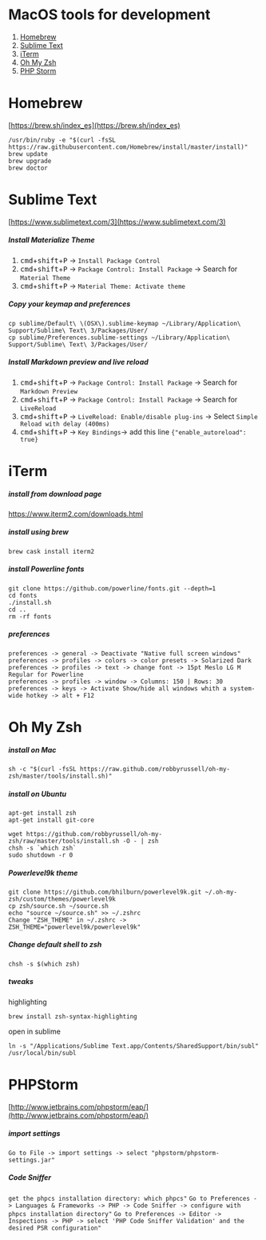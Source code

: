 # MacOS tools for development

1. [Homebrew](#homebrew)
2. [Sublime Text](#sublime-text)
3. [iTerm](#iterm)
4. [Oh My Zsh](#oh-my-zsh)
5. [PHP Storm](#phpstorm)

# Homebrew
[https://brew.sh/index_es](https://brew.sh/index_es)

	/usr/bin/ruby -e "$(curl -fsSL https://raw.githubusercontent.com/Homebrew/install/master/install)"
	brew update
	brew upgrade
	brew doctor

# Sublime Text
[https://www.sublimetext.com/3](https://www.sublimetext.com/3)

##### Install Materialize Theme

1. <kbd>cmd</kbd>+<kbd>shift</kbd>+<kbd>P</kbd> -> `Install Package Control`
2. <kbd>cmd</kbd>+<kbd>shift</kbd>+<kbd>P</kbd> -> `Package Control: Install Package` -> Search for `Material Theme`
3. <kbd>cmd</kbd>+<kbd>shift</kbd>+<kbd>P</kbd> -> `Material Theme: Activate theme`

##### Copy your keymap and preferences

	cp sublime/Default\ \(OSX\).sublime-keymap ~/Library/Application\ Support/Sublime\ Text\ 3/Packages/User/
	cp sublime/Preferences.sublime-settings ~/Library/Application\ Support/Sublime\ Text\ 3/Packages/User/

##### Install Markdown preview and live reload

1. <kbd>cmd</kbd>+<kbd>shift</kbd>+<kbd>P</kbd> -> `Package Control: Install Package` -> Search for `Markdown Preview`
2. <kbd>cmd</kbd>+<kbd>shift</kbd>+<kbd>P</kbd> -> `Package Control: Install Package` -> Search for `LiveReload`
3. <kbd>cmd</kbd>+<kbd>shift</kbd>+<kbd>P</kbd> -> `LiveReload: Enable/disable plug-ins` -> Select `Simple Reload with delay (400ms)`
4. <kbd>cmd</kbd>+<kbd>shift</kbd>+<kbd>P</kbd> -> `Key Bindings`-> add this line
	`{"enable_autoreload": true}`

# iTerm

##### install from download page

https://www.iterm2.com/downloads.html

##### install using brew

	brew cask install iterm2
	
##### install Powerline fonts

    git clone https://github.com/powerline/fonts.git --depth=1
    cd fonts
    ./install.sh
    cd ..
    rm -rf fonts

##### preferences

	preferences -> general -> Deactivate "Native full screen windows"
	preferences -> profiles -> colors -> color presets -> Solarized Dark
	preferences -> profiles -> text -> change font -> 15pt Meslo LG M Regular for Powerline
	preferences -> profiles -> window -> Columns: 150 | Rows: 30
	preferences -> keys -> Activate Show/hide all windows whith a system-wide hotkey -> alt + F12

# Oh My Zsh

##### install on Mac

	sh -c "$(curl -fsSL https://raw.github.com/robbyrussell/oh-my-zsh/master/tools/install.sh)"

##### install on Ubuntu

	apt-get install zsh
	apt-get install git-core

	wget https://github.com/robbyrussell/oh-my-zsh/raw/master/tools/install.sh -O - | zsh
	chsh -s `which zsh`
	sudo shutdown -r 0

##### Powerlevel9k theme

	git clone https://github.com/bhilburn/powerlevel9k.git ~/.oh-my-zsh/custom/themes/powerlevel9k
	cp zsh/source.sh ~/source.sh
	echo "source ~/source.sh" >> ~/.zshrc
	Change "ZSH_THEME" in ~/.zshrc -> ZSH_THEME="powerlevel9k/powerlevel9k"

##### Change default shell to zsh

	chsh -s $(which zsh)

##### tweaks

highlighting

	brew install zsh-syntax-highlighting

open in sublime

	ln -s "/Applications/Sublime Text.app/Contents/SharedSupport/bin/subl" /usr/local/bin/subl

# PHPStorm

[http://www.jetbrains.com/phpstorm/eap/](http://www.jetbrains.com/phpstorm/eap/)

##### import settings

`Go to File -> import settings -> select "phpstorm/phpstorm-settings.jar"`

##### Code Sniffer

`get the phpcs installation directory: which phpcs"`
`Go to Preferences -> Languages & Frameworks -> PHP -> Code Sniffer -> configure with phpcs installation directory"`
`Go to Preferences -> Editor -> Inspections -> PHP -> select 'PHP Code Sniffer Validation' and the desired PSR configuration"`
